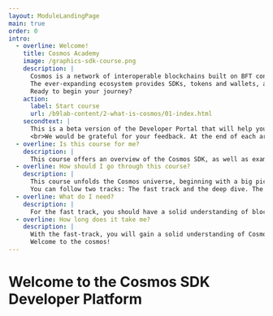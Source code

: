 ```yaml
---
layout: ModuleLandingPage
main: true
order: 0
intro:
  - overline: Welcome!
    title: Cosmos Academy
    image: /graphics-sdk-course.png
    description: |
      Cosmos is a network of interoperable blockchains built on BFT consensus.<br/><br/>
      The ever-expanding ecosystem provides SDKs, tokens and wallets, applications and services. Discover the Cosmos SDK and develop application-specific blockchains.<br/><br/>
      Ready to begin your journey?
    action: 
      label: Start course
      url: /b9lab-content/2-what-is-cosmos/01-index.html
    secondtext: |
      This is a beta version of the Developer Portal that will help you take your first steps with the Cosmos SDK.
      <br>We would be grateful for your feedback. At the end of each are three icons to rate the page and a small box where you can give us feedback about things to improve. Enjoy your journey through the portal and good luck with the HackAtom!
  - overline: Is this course for me?
    description: |
      This course offers an overview of the Cosmos SDK, as well as examples and exercises to help developers get a quick start.
  - overline: How should I go through this course?
    description: |
      This course unfolds the Cosmos universe, beginning with a big picture perspective and getting into how to create your own application-specific blockchain with the Cosmos SDK.<br/>
      You can follow two tracks: The fast track and the deep dive. The fast track gives you a solid overview of the Cosmos SDK, its components, and dApps in Cosmos. The deep dive takes you through hands-on exercises to put theory into practice – showcasing how to address application concerns when developing such as managing gas fees and cross-chain communication, working with Starport, running a node, and understanding CosmWasm and CosmJS. All sections are tagged accordingly as “Fast track” or “Deep dive”. A look into all chapters is recommended as a basic understanding helps when things get tricky.
  - overline: What do I need?
    description: |
      For the fast track, you should have a solid understanding of blockchain technology and be familiar with decentralized applications. The deep dives are specially designed for experienced developers.
  - overline: How long does it take me?
    description: |
      With the fast-track, you will gain a solid understanding of Cosmos and its SDK. This might be a matter of just an hour or two. The time you spend on the deep dive depends on you – there are endless possibilities to discover. <br/><br/>
      Welcome to the cosmos!
---
```


# Welcome to the Cosmos SDK Developer Platform
